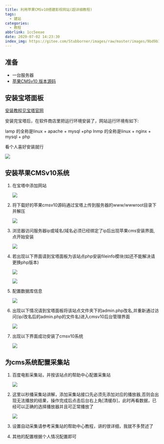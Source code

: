 ```yaml
---
title: 利用苹果CMSv10搭建影视网站(超详细教程)
tags:
  - 建站
categories:
  - 教程
abbrlink: 1cc5eeae
date: 2020-07-02 14:23:30
index_img: https://gitee.com/Stubborner/images/raw/master/images/9bd9b167gy1g2qm1v14x0j21hc0u0e81.jpg
---
```


## 准备

- 一台服务器
- [苹果CMSv10 版本源码](http://www.maccms.cn/down.html)
<!--more-->
## 安装宝塔面板

[安装教程见宝塔官网](https://www.bt.cn/bbs/thread-19376-1-1.html)

安装完宝塔后，在软件商店里把运行环境安装了，网站运行环境有如下:

lamp 的全称是linux + apache + mysql +php
lnmp 的全称是linux + nginx + mysql + php 

看个人喜好安装就行

![](https://gitee.com/Stubborner/images/raw/master/images/lamp.png)

## 安装苹果CMSv10系统

1. 在宝塔中添加网站

   ![](https://gitee.com/Stubborner/images/raw/master/images/cite.png)

2. 将下载好的苹果cmsv10源码通过宝塔上传到服务器的www/wwwroot目录下并解压

   <img src="https://gitee.com/Stubborner/images/raw/master/images/yuanma.png" style="zoom:100%;" />

3. 浏览器访问服务器ip或域名(域名必须已经绑定了ip后出现苹果cms安装界面,点开始安装

   ![](https://gitee.com/Stubborner/images/raw/master/images/install.png)

4. 若出现以下界面请到宝塔面板为该站点php安装fileinfo模块(如还不能解决请更换php版本)

   ![](https://gitee.com/Stubborner/images/raw/master/images/sqlpeizhi.png)

   ![](https://gitee.com/Stubborner/images/raw/master/images/changephp.png)

5. 配置数据库信息

   ![](https://gitee.com/Stubborner/images/raw/master/images/cmsset.png)

6. 出现以下情况请到宝塔面板将该站点文件夹下的admin.php改名,并重新通过访问(ip/改名后的admin.php的文件名)进入cmsv10后台管理界面

   ![](https://gitee.com/Stubborner/images/raw/master/images/adminset.png)

7. 出现以下界面成功安装了cmsv10系统

   ![](https://gitee.com/Stubborner/images/raw/master/images/success.png)

## 为cms系统配置采集站

1. 百度电影采集站，并按该站点的帮助中心配置采集站

   ![](https://gitee.com/Stubborner/images/raw/master/images/mac10.png)

2. 这里以秒播采集站讲解，添加采集站接口先必须先添加对应的播放器,否则会出现无法播放的结果，操作完成后点击后台右上角[清缓存]，此时再看数据，已经可以正确的选择播放器并且可正常播放了

   ![](https://gitee.com/Stubborner/images/raw/master/images/caiJi.png)

3. 设置自动采集请参考采集站的帮助中心教程，讲的很详细，我就不多赘述了

4. 其他的配置根据个人情况配置即可